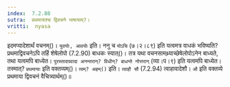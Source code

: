 ```yaml
---
index:  7.2.88
sutra:  प्रथमायाश्च द्विवचने भाषायाम्?।
vritti:  nyasa
---
```


इदमप्यादेशार्थं वचनम्()। `युवयोः, आवयोः` इति। ननु च `योऽचि` (७।२।८९) इति यत्वमत्र वाधकं भविष्यति? प्रथमाद्विवचनेऽपि तर्हि शेषेलोपो (7.2.90) बाधकः स्यात्()। तत्र यथा वचनसामथ्र्याच्छेषेलोपोऽनेन बाध्यते, तथा यत्वमपि बाध्येत। `पुरस्तादपवादा अनन्तरान्? विधीन्? बाधन्ते नोत्तरान्` (व्या।प।९) इति यत्वमपि बाध्येत। तस्मात्? `प्रथमायाः` इति वक्तव्यम्()। `त्वम्? अहम्()` इति। `त्वाहौ सौ` (7.2.94) त्वाहावादेशौ। `औ` इति वक्तव्ये प्रथमाया द्विवचनं वैचित्र्यार्थम्()॥
